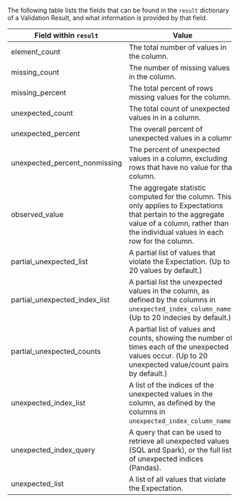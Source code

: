 The following table lists the fields that can be found in the `result` dictionary of a Validation Result, and what information is provided by that field.

| Field within `result`          | Value                                                                                                                                                                                             |
|-------------------------------|---------------------------------------------------------------------------------------------------------------------------------------------------------------------------------------------------|
| element_count                 | The total number of values in the column.                                                                                                                                                         |
| missing_count                 | The number of missing values in the column.                                                                                                                                                       |
| missing_percent               | The total percent of rows missing values for the column.                                                                                                                                          |
| unexpected_count              | The total count of unexpected values in in a column.                                                                                                                                              |
| unexpected_percent            | The overall percent of unexpected values in a column.                                                                                                                                             |
| unexpected_percent_nonmissing | The percent of unexpected values in a column, excluding rows that have no value for that column.                                                                                                  |
| observed_value                | The aggregate statistic computed for the column. This only applies to Expectations that pertain to the aggregate value of a column, rather than the individual values in each row for the column. |
| partial_unexpected_list       | A partial list of values that violate the Expectation. (Up to 20 values by default.)                                                                                                              |
| partial_unexpected_index_list | A partial list the unexpected values in the column, as defined by the columns in `unexpected_index_column_names`. (Up to 20 indecies by default.)                                                 |
| partial_unexpected_counts     | A partial list of values and counts, showing the number of times each of the unexpected values occur. (Up to 20 unexpected value/count pairs by default.)                                         |
| unexpected_index_list         | A list of the indices of the unexpected values in the column, as defined by the columns in `unexpected_index_column_names`.                                                                       |
| unexpected_index_query        | A query that can be used to retrieve all unexpected values (SQL and Spark), or the full list of unexpected indices (Pandas).                                                                      |
| unexpected_list               | A list of all values that violate the Expectation.                                                                                                                                                |
